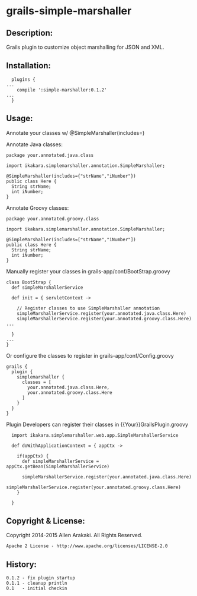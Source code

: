 # grails-simple-marshaller

Description:
--------------
Grails plugin to customize object marshalling for JSON and XML.

Installation:
--------------
```
  plugins {
...
    compile ':simple-marshaller:0.1.2'
...
  }
```

Usage:
--------------
Annotate your classes w/ @SimpleMarshaller(includes=)

Annotate Java classes:
```
package your.annotated.java.class

import ikakara.simplemarshaller.annotation.SimpleMarshaller;

@SimpleMarshaller(includes={"strName","iNumber"})
public class Here {
  String strName;
  int iNumber;
}
```

Annotate Groovy classes:
```
package your.annotated.groovy.class

import ikakara.simplemarshaller.annotation.SimpleMarshaller;

@SimpleMarshaller(includes=["strName","iNumber"])
public class Here {
  String strName;
  int iNumber;
}
```

Manually register your classes in grails-app/conf/BootStrap.groovy
```
class BootStrap {
  def simpleMarshallerService

  def init = { servletContext ->

    // Register classes to use SimpleMarshaller annotation
    simpleMarshallerService.register(your.annotated.java.class.Here)
    simpleMarshallerService.register(your.annotated.groovy.class.Here)
...

  }
...
}
```

Or configure the classes to register in grails-app/conf/Config.groovy
```
grails {
  plugin {
    simplemarshaller {
      classes = [
        your.annotated.java.class.Here,
        your.annotated.groovy.class.Here
      ]
    }
  }
}
```

Plugin Developers can register their classes in {{Your}}GrailsPlugin.groovy
```
  import ikakara.simplemarshaller.web.app.SimpleMarshallerService

  def doWithApplicationContext = { appCtx ->

    if(appCtx) {
      def simpleMarshallerService = appCtx.getBean(SimpleMarshallerService)

      simpleMarshallerService.register(your.annotated.java.class.Here)
      simpleMarshallerService.register(your.annotated.groovy.class.Here)
    }

  }
```


Copyright & License:
--------------
Copyright 2014-2015 Allen Arakaki.  All Rights Reserved.

```
Apache 2 License - http://www.apache.org/licenses/LICENSE-2.0
```

History:
--------------
```
0.1.2 - fix plugin startup
0.1.1 - cleanup println
0.1   - initial checkin
```